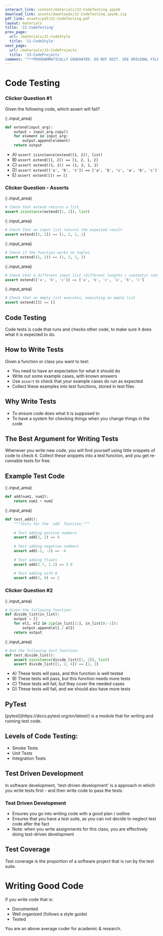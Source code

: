 ```yaml
---
interact_link: content/materials/22-CodeTesting.ipynb
download_link: assets/downloads/22-CodeTesting.ipynb.zip
pdf_link: assets/pdf/22-CodeTesting.pdf
layout: materials
title: '22-CodeTesting'
prev_page:
  url: /materials/21-CodeStyle
  title: '21-CodeStyle'
next_page:
  url: /materials/23-CodeProjects
  title: '23-CodeProjects'
comment: "***PROGRAMMATICALLY GENERATED, DO NOT EDIT. SEE ORIGINAL FILES IN /content***"
---
```


# Code Testing

### Clicker Question #1

Given the following code, which assert will fail?



{:.input_area}
```python
def extend(input_arg):
    output = input_arg.copy()
    for element in input_arg:
        output.append(element)
    return output
```


- A) `assert isinstance(extend([1, 2]), list)`
- B) `assert extend([1, 2]) == [1, 2, 1, 2]`
- C) `assert extend((1, 2)) == (1, 2, 1, 2)` 
- D) `assert extend(['a', 'b', 'c']) == ['a', 'b', 'c', 'a', 'b', 'c']`
- E) `assert extend([]) == []`

### Clicker Question - Asserts



{:.input_area}
```python
# Check that extend returns a list
assert isinstance(extend([1, 2]), list)
```




{:.input_area}
```python
# Check that an input list returns the expected result
assert extend([1, 2]) == [1, 2, 1, 2]
```




{:.input_area}
```python
# Check if the function works on tuples
assert extend((1, 2)) == (1, 2, 1, 2)
```




{:.input_area}
```python
# Check that a different input list (different lengths / contents) returns expected result
assert extend(['a', 'b', 'c']) == ['a', 'b', 'c', 'a', 'b', 'c']
```




{:.input_area}
```python
# Check that an empty list executes, executing an empty list
assert extend([]) == []
```


## Code Testing

<div class="alert alert-success">
Code tests is code that runs and checks other code, to make sure it does what it is expected to do. 
</div>

## How to Write Tests

Given a function or class you want to test:
- You need to have an expectation for what it should do
- Write out some example cases, with known answers
- Use `assert` to check that your example cases do run as expected
- Collect these examples into test functions, stored in test files

## Why Write Tests

- To ensure code does what it is supposed to
- To have a system for checking things when you change things in the code

## The Best Argument for Writing Tests

<div class="alert alert-success">
Whenever you write new code, you will find yourself using little snippets of code to check it. Collect these snippets into a test function, and you get re-runnable tests for free.
</div>

## Example Test Code



{:.input_area}
```python
def add(num1, num2):
    return num1 + num2
```




{:.input_area}
```python
def test_add():
    """Tests for the `add` function."""
    
    # Test adding positve numbers
    assert add(2, 2) == 4
    
    # Test adding negative numbers
    assert add(-2, -2) == -4
    
    # Test adding floats
    assert add(2.7, 1.2) == 3.9
    
    # Test adding with 0
    assert add(2, 0) == 2
```


### Clicker Question #2



{:.input_area}
```python
# Given the following function:
def divide_list(in_list):    
    output = []
    for el1, el2 in zip(in_list[1:], in_list[0:-1]):
        output.append(el1 / el2)
    return output
```




{:.input_area}
```python
# And the following test function:
def test_divide_list():
    assert isinstance(divide_list([1, 2]), list)
    assert divide_list([1, 2, 4]) == [2, 2]
```


- A) These tests will pass, and this function is well tested
- B) These tests will pass, but this function needs more tests
- C) These tests will fail, but they cover the needed cases
- D) These tests will fail, and we should also have more tests

## PyTest

<div class="alert alert-info">
[pytest](https://docs.pytest.org/en/latest/) is a module that for writing and running test code. 
</div>

## Levels of Code Testing:

- Smoke Tests
- Unit Tests
- Integration Tests

## Test Driven Development

<div class="alert alert-success">
In software development, 'test-driven development' is a approach in which you write tests first -  and then write code to pass the tests. 
</div>

### Test Driven Development

- Ensures you go into writing code with a good plan / outline
- Ensures that you have a test suite, as you can not decide to neglect test code after the fact
- Note: when you write assignments for this class, you are effectively doing test-driven development

## Test Coverage

<div class="alert alert-success">
Test coverage is the proportion of a software project that is run by the test suite. 
</div>

# Writing Good Code

If you write code that is:
- Documented
- Well organized (follows a style guide)
- Tested

You are an above average coder for academic & research. 
